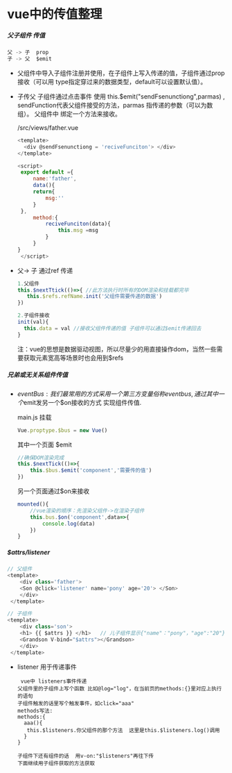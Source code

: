 # vue中的传值整理

#####  父子组件 传值

```javascript
父 -> 子  prop    
子 -> 父  $emit
```

* 父组件中导入子组件注册并使用，在子组件上写入传递的值，子组件通过prop接收（可以用 type指定穿过来的数据类型，default可以设置默认值）。

* 子传父 子组件通过点击事件 使用 this.$emit("sendFsenunctiong",parmas) , sendFunction代表父组件接受的方法，parmas 指传递的参数（可以为数组）。  父组件中 绑定一个方法来接收。 

  

  /src/views/father.vue

  ``` javascript
  <template>
    <div @sendFsenunctiong = 'reciveFunciton'> </div>    
  </template>
  
  <script>
   export default ={
       name:'father',
       data(){
       return{
           msg:''
       }
   },
       method:{
           reciveFunciton(data){
               this.msg =msg
           }
       }
  }   
   </script>
  
  ```

* 父-> 子  通过ref 传递

  ```javascript
  1.父组件
  this.$nextTtick(()=>{ //此方法执行时所有的DOM渲染和挂载都完毕
     this.$refs.refName.init('父组件需要传递的数据')
  })
  
  2.子组件接收
  init(val){
    this.data = val //接收父组件传递的值 子组件可以通过$emit传递回去
  }
  
  ```

  注：vue的思想是数据驱动视图，所以尽量少的用直接操作dom，当然一些需要获取元素宽高等场景时也会用到$refs

##### 兄弟或无关系组件传值

* $eventBus : 我们最常用的方式采用一个第三方变量 俗称eventbus,通过其中一个$emit发另一个$on接收的方式  实现组件传值.

  main.js 挂载

  ```javascript
  Vue.proptype.$bus = new Vue()
  ```

  其中一个页面 $emit

  ```javascript
  //确保DOM渲染完成
  this.$nextTick(()=>{
      this.$bus.$emit('component','需要传的值')
  })
  ```

  另一个页面通过$on来接收

  ```javascript
  mounted(){
      //vue渲染的顺序：先渲染父组件->在渲染子组件
      this.bus.$on('component',data=>{
          console.log(data)
      })
  }
  ```

  

#####  $attrs/listener

```javascript
// 父组件
<template>
    <div class='father'>
    <Son @click='listener' name='pony' age='20'> </Son>
    </div>
 </template>
```

```javascript
// 子组件
<template>
    <div class='son'>
    <h1> {{ $attrs }} </h1>   // 儿子组件显示{"name"："pony"，"age":"20"}
    <Grandson V-bind="$attrs"></Grandson>
    </div>
 </template>
```

* listener 用于传递事件

  ```
   vue中 listeners事件传递
  父组件里的子组件上写个函数 比如@log="log"，在当前页的methods:{}里对应上执行的语句
  子组件触发的话里写个触发事件，如click="aaa" 
  methods写法:
  methods:{
    aaa(){
     this.$listeners.你父组件的那个方法  这里是this.$listeners.log()调用
    }
  }
  
  子组件下还有组件的话  用v-on:"$listeners"再往下传
  下面继续用子组件获取的方法获取
  ```